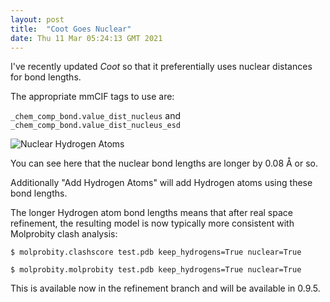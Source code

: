 ```yaml
---
layout: post
title:  "Coot Goes Nuclear"
date: Thu 11 Mar 05:24:13 GMT 2021
---
```


I've recently updated _Coot_ so that it preferentially uses nuclear distances for bond lengths.

The appropriate mmCIF tags to use are:

`_chem_comp_bond.value_dist_nucleus` and
`_chem_comp_bond.value_dist_nucleus_esd`

![Nuclear Hydrogen Atoms]({{"../../../images/atp-electron-and-nuclear-hydrogen-atoms.png"}})

You can see here that the nuclear bond lengths are longer by 0.08 &#x212B; or so.

Additionally "Add Hydrogen Atoms" will add Hydrogen atoms using these bond lengths.

The longer Hydrogen atom bond lengths means that after real space refinement, the resulting model
is now typically more consistent with Molprobity clash analysis:

`$ molprobity.clashscore test.pdb keep_hydrogens=True nuclear=True`

`$ molprobity.molprobity test.pdb keep_hydrogens=True nuclear=True`

This is available now in the refinement branch and will be available in 0.9.5.
